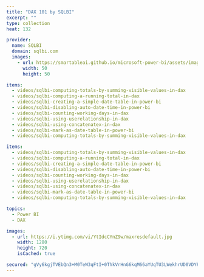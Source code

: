 ```yaml
---
title: "DAX 101 by SQLBI"
excerpt: ""
type: collection
heat: 132

provider:
  name: SQLBI
  domain: sqlbi.com
  images:
    - url: https://smartableai.github.io/microsoft-power-bi/assets/images/organizations/sqlbi.com-50x50.jpg
      width: 50
      height: 50

items:
  - videos/sqlbi-computing-totals-by-summing-visible-values-in-dax
  - videos/sqlbi-computing-a-running-total-in-dax
  - videos/sqlbi-creating-a-simple-date-table-in-power-bi
  - videos/sqlbi-disabling-auto-date-time-in-power-bi
  - videos/sqlbi-counting-working-days-in-dax
  - videos/sqlbi-using-userelationship-in-dax
  - videos/sqlbi-using-concatenatex-in-dax
  - videos/sqlbi-mark-as-date-table-in-power-bi
  - videos/sqlbi-computing-totals-by-summing-visible-values-in-dax

items:
  - videos/sqlbi-computing-totals-by-summing-visible-values-in-dax
  - videos/sqlbi-computing-a-running-total-in-dax
  - videos/sqlbi-creating-a-simple-date-table-in-power-bi
  - videos/sqlbi-disabling-auto-date-time-in-power-bi
  - videos/sqlbi-counting-working-days-in-dax
  - videos/sqlbi-using-userelationship-in-dax
  - videos/sqlbi-using-concatenatex-in-dax
  - videos/sqlbi-mark-as-date-table-in-power-bi
  - videos/sqlbi-computing-totals-by-summing-visible-values-in-dax

topics:
  - Power BI
  - DAX

images:
  - url: https://i.ytimg.com/vi/YtIdcCYnZ9w/maxresdefault.jpg
    width: 1280
    height: 720
    isCached: true

secured: "gVy6kgjTVEbQn3+M0TeW3qFtI+0ThkVrHnG6kqM66aYUqTU3LWekhrUD0VDYPNjFYL41v7IztWLPMZPJP+ztcIS/q+x9P4Zx7no3SUAiKxjKbfJFjNEhPFuaM8biA2PMnw0oE8tqHZNF7a0r0VamYAFc7vD++bBTtAnzwax3bnkdqL+7H6XUneAKJKFcldtOKev/BREQnrds6T1v2P9AB1N5BulLWMUKX/sCBTYuBLxbsza7BNQPlFogm8LJkG8BnWqRo6lokCWcOaqFBY2mAZ8LSJOiNwitqD7K23pT4UaxJed2xp9kpML2/MimN0Mrtt1n0+SvtvD0RzRsHgYW2w==;uQo8QjeLgdQorLo6xAu8MQ=="
---
```



